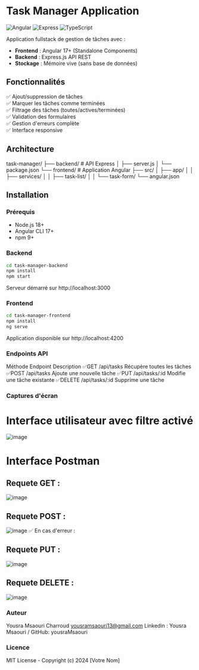 # Task Manager Application

![Angular](https://img.shields.io/badge/Angular-17+-DD0031?logo=angular)
![Express](https://img.shields.io/badge/Express-4.x-000000?logo=express)
![TypeScript](https://img.shields.io/badge/TypeScript-5+-3178C6?logo=typescript)

Application fullstack de gestion de tâches avec :
- **Frontend** : Angular 17+ (Standalone Components)
- **Backend** : Express.js API REST
- **Stockage** : Mémoire vive (sans base de données)

## Fonctionnalités

✅ Ajout/suppression de tâches  
✅ Marquer les tâches comme terminées  
✅ Filtrage des tâches (toutes/actives/terminées)  
✅ Validation des formulaires  
✅ Gestion d'erreurs complète  
✅ Interface responsive  

## Architecture
task-manager/
├── backend/ # API Express
│ ├── server.js
│ └── package.json
└── frontend/ # Application Angular
├── src/
│ ├── app/
│ │ ├── services/
│ │ ├── task-list/
│ │ └── task-form/
└── angular.json

## Installation

### Prérequis
- Node.js 18+
- Angular CLI 17+
- npm 9+

### Backend
```bash
cd task-manager-backend
npm install
npm start 
```
Serveur démarré sur http://localhost:3000
### Frontend
```bash
cd task-manager-frontend
npm install
ng serve
```
Application disponible sur http://localhost:4200

### Endpoints API
Méthode 	Endpoint	       Description
✅GET	     /api/tasks	       Récupère toutes les tâches
✅POST	     /api/tasks	       Ajoute une nouvelle tâche
✅PUT	     /api/tasks/:id	   Modifie une tâche existante
✅DELETE	 /api/tasks/:id    Supprime une tâche

### Captures d'écran
# Interface utilisateur avec filtre activé
![image](https://github.com/user-attachments/assets/a9d8369e-f7bb-4b4a-9e90-160c5cfc9ab2)
# Interface Postman 
## Requete GET :
![image](https://github.com/user-attachments/assets/ed950f78-12ba-4438-bdb7-3551c81b0941)
## Requete POST : 
![image](https://github.com/user-attachments/assets/0e7c16ca-c136-47c3-b8f4-08f7754b361e)
✅ En cas d'erreur :
## Requete PUT : 
![image](https://github.com/user-attachments/assets/9ba2b815-9c03-4caf-a3de-e08e0edc52cc)
## Requete DELETE : 
![image](https://github.com/user-attachments/assets/7d3f1a95-67ee-4b03-835c-0c442136f49e)

### Auteur
Yousra Msaouri Charroud 
yousramsaouri13@gmail.com
Linkedin : Yousra Msaouri / GitHub: yousraMsaouri

### Licence
MIT License - Copyright (c) 2024 [Votre Nom]
